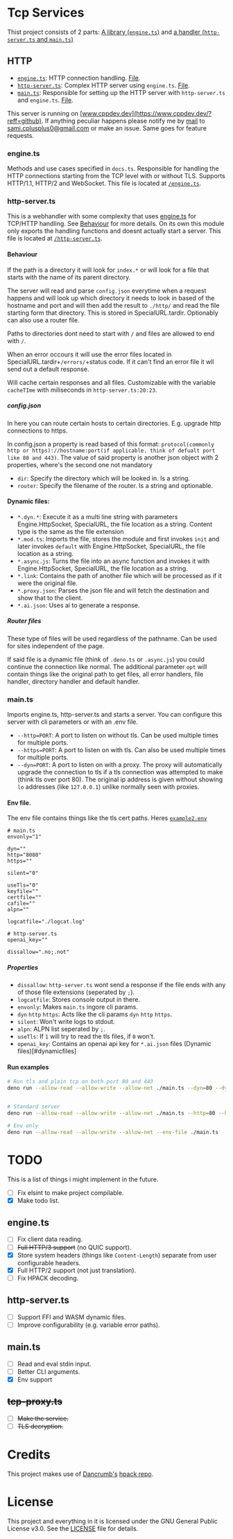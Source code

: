 # Tcp Services
Thist project consists of 2 parts: [A library (`engine.ts`)](#enginets) and [a handler (`http-server.ts` and `main.ts`)](#http-serverts)

## HTTP
- [`engine.ts`](#enginets): HTTP connection handling. [File](/engine.ts).
- [`http-server.ts`](#http-serverts): Complex HTTP server using `engine.ts`. [File](/http-server.ts).
- [`main.ts`](#maints): Responsible for setting up the HTTP server with `http-server.ts` and `engine.ts`. [File](/main.ts).

This server is running on [www.cppdev.dev](https://www.cppdev.dev/?reff=github). If anything peculiar happens please notify me by [mail](https://gmail.com) to [sami.cplusplus0@gmail.com](mailto:sami.cplusplus0@gmail.com) or make an issue. Same goes for feature requests.

### engine.ts
Methods and use cases specified in `docs.ts`.
Responsible for handling the HTTP connections starting from the TCP level with or without TLS. Supports HTTP/1.1, HTTP/2 and WebSocket.
This file is located at [`/engine.ts`](/engine.ts).


### http-server.ts
This is a webhandler with some complexity that uses [engine.ts](#enginets) for TCP/HTTP handling. See [Behaviour](#behaviour) for more details.
On its own this module only exports the handling functions and doesnt actually start a server.
This file is located at [`/http-server.ts`](/http-server.ts).

#### Behaviour
If the path is a directory it will look for `index.*` or will look for a file that starts with the name of its parent directory.

The server will read and parse `config.json` everytime when a request happens and will look up which directory it needs to look in based of the hostname and port and will then add the result to `./http/` and read the file starting form that directory. This is stored in SpecialURL.tardir. Optionably can also use a router file.

Paths to directories dont need to start with `/` and files are allowed to end with `/`.

When an error occours it will use the error files located in SpecialURL.tardir+`/errors/`+status code.
If it can't find an error file it wll send out a default response.

Will cache certain responses and all files. Customizable with the variable `cacheTIme` with miliseconds in `http-server.ts:20:23`.

##### config.json
In here you can route certain hosts to certain directories. E.g. upgrade http connections to https.

In config.json a property is read based of this format: `protocol(commonly http or https)://hostname:port(if applicable. think of defualt port like 80 and 443)`.
The value of said property is another json object with 2 properties, where's the second one not mandatory
- `dir`: Specify the directory which will be looked in. Is a string.
- `router`: Specify the filename of the router. Is a string and optionable.

#### Dynamic files:
- `*.dyn.*`: Execute it as a multi line string with parameters Engine.HttpSocket, SpecialURL, the file location as a string. Content type is the same as the file extension
- `*.mod.ts`: Imports the file, stores the module and first invokes `init` and later invokes `default` with Engine.HttpSocket, SpecialURL, the file location as a string.
- `*.async.js`: Turns the file into an async function and invokes it with Engine.HttpSocket, SpecialURL, the file location as a string.
- `*.link`: Contains the path of another file which will be processed as if it were the original file.
- `*.proxy.json`: Parses the json file and will fetch the destination and show that to the client.
- `*.ai.json`: Uses ai to generate a response.


##### Router files
These type of files will be used regardless of the pathname. Can be used for sites independent of the page.

If said file is a dynamic file (think of `.deno.ts` or `.async.js`) you could continue the connection like normal. The additional parameter `opt` will contain things like the original path to get files, all error handlers, file handler, directory handler and default handler.

### main.ts
Imports engine.ts, http-server.ts and starts a server.
You can configure this server with cli parameters or with an .env file.
- `--http=PORT`: A port to listen on without tls. Can be used multiple times for multiple ports.
- `--https=PORT`: A port to listen on with tls. Can also be used multiple times for multiple ports.
- `--dyn=PORT`: A port to listen on with a proxy. The proxy will automatically upgrade the connection to tls if a tls connection was attempted to make (think tls over port 80). The original ip address is given without showing `lo` addresses (like `127.0.0.1`) unlike normally seen with proxies.

#### Env file.
The env file contains things like the tls cert paths.
Heres [`example2.env`](/example2.env)
```env
# main.ts
envonly="1"

dyn=""
http="8080"
https=""

silent="0"

useTls="0"
keyfile=""
certfile=""
cafile=""
alpn=""

logcatfile="./logcat.log"

# http-server.ts
openai_key=""

dissallow=".no;.not"
```

##### Properties
- `dissallow`: `http-server.ts` wont send a response if the file ends with any of those file extensions (seperated by `;`).
- `logcatfile`: Stores console output in there.
- `envonly`: Makes `main.ts` ingore cli params.
- `dyn` `http` `https`: Acts like the cli params `dyn` `http` `https`.
- `silent`: Won't write logs to stdout.
- `alpn`: ALPN list seperated by `;`.
- `useTls`: If `1` will try to read the tls files, if `0` won't.
- `openai_key`: Contains an openai api key for `*.ai.json` files (Dynamic files)[#dynamicfiles]

#### Run examples
```bash
# Run tls and plain tcp on both port 80 and 443
deno run --allow-read --allow-write --allow-net ./main.ts --dyn=80 --dyn=443


# Standard server
deno run --allow-read --allow-write --allow-net ./main.ts --http=80 --https=443

# Env only
deno run --allow-read --allow-write --allow-net --env-file ./main.ts
```

# TODO
This is a list of things i might implement in the future.

- [ ] Fix elsint to make project compilable.
- [x] Make todo list.

## engine.ts
 - [ ] Fix client data reading.
 - [ ] ~~Full HTTP/3 support~~ (no QUIC support).
 - [x] Store system headers (things like `Content-Length`) separate from user configurable headers.
 - [x] Full HTTP/2 support (not just translation).
 - [ ] Fix HPACK decoding.

## http-server.ts
- [ ] Support FFI and WASM dynamic files.
- [ ] Improve configurability (e.g. variable error paths).

## main.ts
- [ ] Read and eval stdin input.
- [ ] Better CLI arguments.
- [x] Env support

## ~~tcp-proxy.ts~~
- [ ] ~~Make the service.~~
- [ ] ~~TLS decryption.~~

# Credits
This project makes use of [Dancrumb's](https://github.com/dancrumb) [hpack repo](https://github.com/dancrumb/hpack).

# License

This project and everything in it is licensed under the GNU General Public License v3.0. See the [LICENSE](./LICENSE) file for details.
